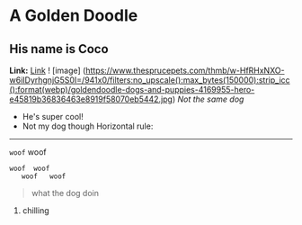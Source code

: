 # A Golden Doodle
## His name is Coco
**Link:**
[Link](https://www.instagram.com/coco.woofs/)
! [image] (https://www.thesprucepets.com/thmb/w-HfRHxNXO-w6iIDyrhgnjG5S0I=/941x0/filters:no_upscale():max_bytes(150000):strip_icc():format(webp)/goldendoodle-dogs-and-puppies-4169955-hero-e45819b36836463e8919f58070eb5442.jpg)
*Not the same dog*

* He's super cool!
* Not my dog though
Horizontal rule:

---
`woof` woof
```
woof  woof
   woof   woof
```
> what the dog doin
1. chilling
